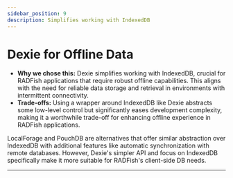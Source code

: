 ```yaml
---
sidebar_position: 9
description: Simplifies working with IndexedDB
---
```


# Dexie for Offline Data

- **Why we chose this:** Dexie simplifies working with IndexedDB, crucial for RADFish applications that require robust offline capabilities. This aligns with the need for reliable data storage and retrieval in environments with intermittent connectivity.
- **Trade-offs:** Using a wrapper around IndexedDB like Dexie abstracts some low-level control but significantly eases development complexity, making it a worthwhile trade-off for enhancing offline experience in RADFish applications.

LocalForage and PouchDB are alternatives that offer similar abstraction over IndexedDB with additional features like automatic synchronization with remote databases. However, Dexie's simpler API and focus on IndexedDB specifically make it more suitable for RADFish's client-side DB needs.

---
